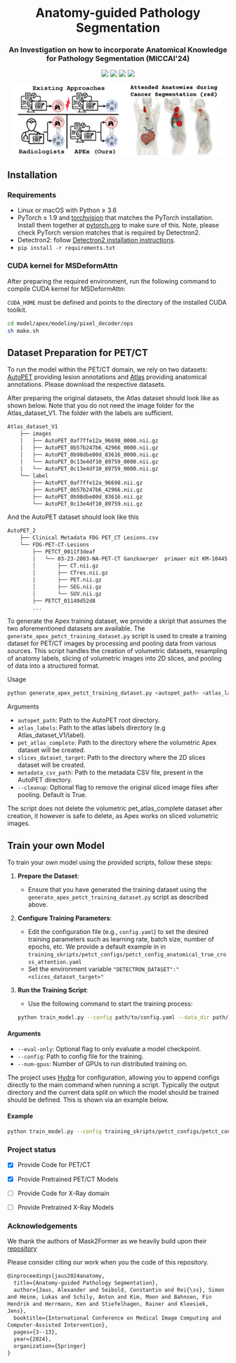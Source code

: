 <h1 align="center">Anatomy-guided Pathology Segmentation</h1>
<h3 align="center">An Investigation on how to incorporate Anatomical Knowledge for Pathology Segmentation (MICCAI'24)</h3>

<p align="center">
    <a href="https://arxiv.org/pdf/2407.05844">
    <img src="https://img.shields.io/badge/PDF-arXiv-brightgreen" /></a>
    <a href="https://github.com/alexanderjaus/APEx/blob/main/LICENSE">
    <img src="https://img.shields.io/badge/License-Apache_2.0-blue.svg" /></a>
    <a href="https://drive.google.com/drive/folders/14U9LHb18JVVlIgxSoenlMQTOOpnzuB0E?usp=sharing"><img src="https://img.shields.io/badge/GDrive-Pretrained Checkpoints-blue?logo=googledrive"/></a>
    <a href="https://hits.seeyoufarm.com"><img src="https://hits.seeyoufarm.com/api/count/incr/badge.svg?url=https%3A%2F%2Fgithub.com%2Falexanderjaus%2FAPEx&count_bg=%2379C83D&title_bg=%23555555&icon=&icon_color=%23E7E7E7&title=hits&edge_flat=false"/></a>
</p>

<p align="center">
    <img src="Figures/title_2.png" width="95%" alt="Figure">
</p>

## Installation
### Requirements

- Linux or macOS with Python ≥ 3.6
- PyTorch ≥ 1.9 and [torchvision](https://github.com/pytorch/vision/) that matches the PyTorch installation.
  Install them together at [pytorch.org](https://pytorch.org) to make sure of this. Note, please check
  PyTorch version matches that is required by Detectron2.
- Detectron2: follow [Detectron2 installation instructions](https://detectron2.readthedocs.io/tutorials/install.html).
- `pip install -r requirements.txt`

### CUDA kernel for MSDeformAttn
After preparing the required environment, run the following command to compile CUDA kernel for MSDeformAttn:

`CUDA_HOME` must be defined and points to the directory of the installed CUDA toolkit.

```bash
cd model/apex/modeling/pixel_decoder/ops
sh make.sh
```

## Dataset Preparation for PET/CT 
To run the model within the PET/CT domain, we rely on two datasets: [AutoPET](https://www.cancerimagingarchive.net/) providing lesion annotations and [Atlas](https://github.com/alexanderjaus/AtlasDataset) providing anatomical annotations. Please download the respective datasets.

After preparing the original datasets, the Atlas dataset should look like as shown below. Note that you do not need the image folder for the Atlas_dataset_V1. The folder with the labels are sufficient.
```
Atlas_dataset_V1
    ├── images
    │   ├── AutoPET_0af7ffe12a_96698_0000.nii.gz
    │   ├── AutoPET_0b57b247b6_42966_0000.nii.gz
    │   ├── AutoPET_0b98dbe00d_83616_0000.nii.gz
    │   └── AutoPET_0c13e4df10_89759_0000.nii.gz
    |   └── AutoPET_0c13e4df10_89759_0000.nii.gz
    └── label
        ├── AutoPET_0af7ffe12a_96698.nii.gz
        ├── AutoPET_0b57b247b6_42966.nii.gz
        ├── AutoPET_0b98dbe00d_83616.nii.gz
        └── AutoPET_0c13e4df10_89759.nii.gz
```
And the AutoPET dataset should look like this
```
AutoPET_2
    ├── Clinical Metadata FDG PET_CT Lesions.csv
    └── FDG-PET-CT-Lesions
        ├── PETCT_0011f3deaf
        │   └── 03-23-2003-NA-PET-CT Ganzkoerper  primaer mit KM-10445
        │       ├── CT.nii.gz
        │       ├── CTres.nii.gz
        │       ├── PET.nii.gz
        │       ├── SEG.nii.gz
        │       └── SUV.nii.gz
        ├── PETCT_01140d52d8
        ...
```
To generate the Apex training dataset, we provide a skript that assumes the two aforementioned datasets are available. The ```generate_apex_petct_training_dataset.py``` script is used to create a training dataset for PET/CT images by processing and pooling data from various sources. This script handles the creation of volumetric datasets, resampling of anatomy labels, slicing of volumetric images into 2D slices, and pooling of data into a structured format.

Usage
```sh
python generate_apex_petct_training_dataset.py <autopet_path> <atlas_labels> <pet_atlas_complete> <slices_dataset_target> <metadata_csv_path> [--cleanup]
```
Arguments

- ```autopet_path```: Path to the AutoPET root directory.
- ```atlas_labels```: Path to the atlas labels directory (e.g Atlas_dataset_V1/label).
- ```pet_atlas_complete```: Path to the directory where the volumetric Apex dataset will be created.
- ```slices_dataset_target```: Path to the directory where the 2D slices dataset will be created.
- ```metadata_csv_path```: Path to the metadata CSV file, present in the AutoPET directory.
- ```--cleanup```: Optional flag to remove the original sliced image files after pooling. Default is True.

The script does not delete the volumetric pet_atlas_complete dataset after creation, it however is safe to delete, as Apex works on sliced volumetric images.

## Train your own Model

To train your own model using the provided scripts, follow these steps:
1. **Prepare the Dataset**:
    - Ensure that you have generated the training dataset using the `generate_apex_petct_training_dataset.py` script as described above.

2. **Configure Training Parameters**:
    - Edit the configuration file (e.g., `config.yaml`) to set the desired training parameters such as learning rate, batch size, number of epochs, etc. We provide a default example in in `training_skripts/petct_configs/petct_config_anatomical_true_cross_attention.yaml`
    - Set the environment variable ```"DETECTRON_DATASET":"<slices_dataset_target>" ```

3. **Run the Training Script**:
    - Use the following command to start the training process:

    ```sh
    python train_model.py --config path/to/config.yaml --data_dir path/to/slices_dataset_target --output_dir path/to/output
    ```

#### Arguments
- `--eval-only`: Optional flag to only evaluate a model checkpoint.
- `--config`: Path to config file for the training. 
- `--num-gpus`: Number of GPUs to run distributed training on. 

The project uses [Hydra](https://hydra.cc/) for configuration, allowing you to append configs directly to the main command when running a script. Typically the output directory and the current data split on which the model should be trained should be defined. This is shown via an example below.

#### Example

```sh
python train_model.py --config training_skripts/petct_configs/petct_config_anatomical_true_cross_attention.yaml OUTPUT_DIR output/debug SOLVER.IMS_PER_BATCH 8 split 1
```

### Project status
- [x] Provide Code for PET/CT
- [x] Provide Pretrained PET/CT Models
- [ ] Provide Code for X-Ray domain
- [ ] Provide Pretrained X-Ray Models


### Acknowledgements
We thank the authors of Mask2Former as we heavily build upon their [repository](https://github.com/facebookresearch/Mask2Former)



Please consider citing our work when you the code of this repository. 
```
@inproceedings{jaus2024anatomy,
  title={Anatomy-guided Pathology Segmentation},
  author={Jaus, Alexander and Seibold, Constantin and Rei{\ss}, Simon and Heine, Lukas and Schily, Anton and Kim, Moon and Bahnsen, Fin Hendrik and Herrmann, Ken and Stiefelhagen, Rainer and Kleesiek, Jens},
  booktitle={International Conference on Medical Image Computing and Computer-Assisted Intervention},
  pages={3--13},
  year={2024},
  organization={Springer}
}
```
